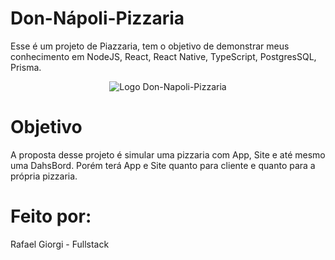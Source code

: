 # Don-Nápoli-Pizzaria
Esse é um projeto de Piazzaria, tem o objetivo de demonstrar meus conhecimento em NodeJS, React, React Native, TypeScript, PostgresSQL, Prisma.

<div align="center">
  <img alt="Logo Don-Napoli-Pizzaria" src="https://github.com/rafaelnator/Don-Napoli-Pizzaria/blob/main/IMG-README/Logo_Completa.png" heght="50px"/>
</div>

# Objetivo
A proposta desse projeto é simular uma pizzaria com App, Site e até mesmo uma DahsBord. Porém terá App e Site quanto para cliente e quanto para a própria pizzaria. 

# Feito por:
Rafael Giorgi - Fullstack

